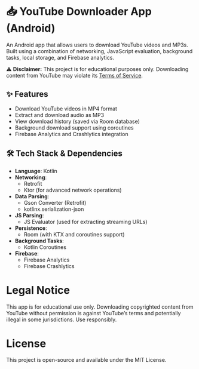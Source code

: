 # 📥 YouTube Downloader App (Android)

An Android app that allows users to download YouTube videos and MP3s. Built using a combination of networking, JavaScript evaluation, background tasks, local storage, and Firebase analytics.

⚠️ **Disclaimer:** This project is for educational purposes only. Downloading content from YouTube may violate its [Terms of Service](https://www.youtube.com/t/terms).

## ✨ Features

- Download YouTube videos in MP4 format
- Extract and download audio as MP3
- View download history (saved via Room database)
- Background download support using coroutines
- Firebase Analytics and Crashlytics integration

## 🛠 Tech Stack & Dependencies

- **Language**: Kotlin
- **Networking**:
  - Retrofit
  - Ktor (for advanced network operations)
- **Data Parsing**:
  - Gson Converter (Retrofit)
  - kotlinx.serialization-json
- **JS Parsing**:
  - JS Evaluator (used for extracting streaming URLs)
- **Persistence**:
  - Room (with KTX and coroutines support)
- **Background Tasks**:
  - Kotlin Coroutines
- **Firebase**:
  - Firebase Analytics
  - Firebase Crashlytics

# Legal Notice
This app is for educational use only. Downloading copyrighted content from YouTube without permission is against YouTube’s terms and potentially illegal in some jurisdictions. Use responsibly.
# License
This project is open-source and available under the MIT License.
